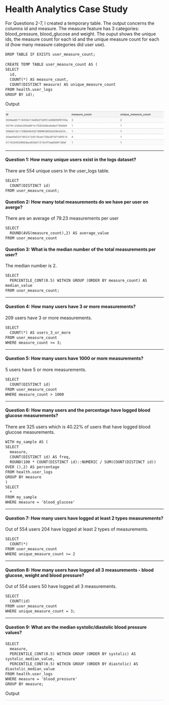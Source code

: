 # Health Analytics Case Study


For Questions 2-7, I created a temporary table.  The output concerns the columns id and measure.  The measure feature has 3 categories: blood_pressure, blood_glucose and weight.  The ouput shows the unique ids, the measure count for each id and the unique measure count for each id (how many measure categories did user use).
```
DROP TABLE IF EXISTS user_measure_count;

CREATE TEMP TABLE user_measure_count AS (
SELECT
  id,
  COUNT(*) AS measure_count,
  COUNT(DISTINCT measure) AS unique_measure_count
FROM health.user_logs 
GROUP BY id);
```
Output

<img src="images/health_data.png/" alt="Employee data">

------
#### Question 1: How many unique users exist in the logs dataset?
There are 554 unique users in the user_logs table.
```
SELECT
  COUNT(DISTINCT id)
FROM user_measure_count;  
```
#### Question 2: How many total measurements do we have per user on averge?
There are an average of 79.23 measurements per user
```
SELECT
  ROUND(AVG(measure_count),2) AS average_value
FROM user_measure_count
```
#### Question 3: What is the median number of the total measurements per user?
The median number is 2.
```
SELECT
  PERCENTILE_CONT(0.5) WITHIN GROUP (ORDER BY measure_count) AS median_value
FROM user_measure_count;

```
-------
#### Question 4: How many users have 3 or more measurements?
209 users have 3 or more measurements.
```
SELECT
  COUNT(*) AS users_3_or_more
FROM user_measure_count 
WHERE measure_count >= 3;
```
-----
#### Question 5: How many users have 1000 or more measurements?
5 users have 5 or more measurements.
```
SELECT
  COUNT(DISTINCT id) 
FROM user_measure_count 
WHERE measure_count > 1000 

```
-------
#### Question 6: How many users and the percentage have logged blood glucose measurements?
There are 325 users which is 40.22% of users that have logged blood glucose measurements.
```
WITH my_sample AS (
SELECT
  measure,
  COUNT(DISTINCT id) AS freq,
  ROUND(100 * COUNT(DISTINCT id)::NUMERIC / SUM(COUNT(DISTINCT id)) OVER (),2) AS percentage
FROM health.user_logs
GROUP BY measure
)
SELECT
  *
FROM my_sample
WHERE measure = 'blood_glucose'
```
----------
#### Question 7: How many users have logged at least 2 types measurements?
Out of 554 users 204 have logged at least 2 types of measurements.
```
SELECT
  COUNT(*)
FROM user_measure_count
WHERE unique_measure_count >= 2
```
-------
#### Question 8: How many users have logged all 3 measurements - blood glucose, weight and blood pressure?
Out of 554 users 50 have logged all 3 measurements.
```
SELECT 
  COUNT(id)
FROM user_measure_count
WHERE unique_measure_count = 3;
```
-------
#### Question 9: What are the median systolic/diastolic blood pressure values?

```
SELECT
  measure,
  PERCENTILE_CONT(0.5) WITHIN GROUP (ORDER BY systolic) AS systolic_median_value,
  PERCENTILE_CONT(0.5) WITHIN GROUP (ORDER BY diastolic) AS diastolic_median_value
FROM health.user_logs
WHERE measure = 'blood_pressure'
GROUP BY measure; 
```
Output
<br>
<img src="images/diastolic_systolic.png" alt="Employee data">


